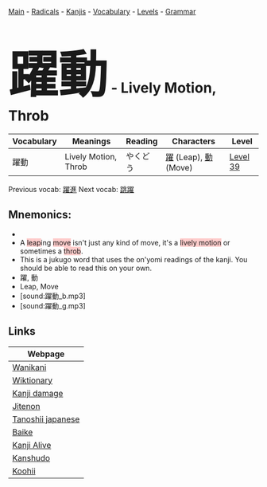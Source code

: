 <style> bigfont {font-size: 100px}</style>
[Main](../README.md) -
[Radicals](../radicals.md) -
[Kanjis](../kanjis.md) -
[Vocabulary](../vocabulary.md) -
[Levels](../levels.md) -
[Grammar](../grammar.md)
# <bigfont> 躍動</bigfont> - Lively Motion, Throb 

| Vocabulary | Meanings | Reading | Characters | Level |
| --- | --- | --- | --- | --- |
| 躍動 | Lively Motion, Throb | やくどう |  [躍](../kanjis/躍.md) (Leap), [動](../kanjis/動.md) (Move) | [Level 39](../levels/wk_level39.md) |

Previous vocab: [躍進](躍進.md) Next vocab: [跳躍](跳躍.md) 

## Mnemonics:

* 
* A <span style="background-color:#ffcccb"> leap</span>ing <span style="background-color:#ffcccb"> move</span> isn't just any kind of move, it's a <span style="background-color:#ffcccb"> lively motion</span> or sometimes a <span style="background-color:#ffcccb"> throb</span>.
* This is a jukugo word that uses the on'yomi readings of the kanji. You should be able to read this on your own.
* 躍, 動
* Leap, Move
* [sound:躍動_b.mp3]
* [sound:躍動_g.mp3]


## Links 

| Webpage |
| --- |
| [Wanikani          ](https://www.wanikani.com/kanji/躍動) |
| [Wiktionary        ](https://en.wiktionary.org/wiki/躍動) |
| [Kanji damage      ](http://www.kanjidamage.com/kanji/search?utf8=✓&q=躍動) |
| [Jitenon           ](https://jitenon.com/kanji/躍動) |
| [Tanoshii japanese ](https://www.tanoshiijapanese.com/dictionary/kanji.cfm?k=躍動) |
| [Baike             ](https://baike.baidu.com/item/躍動) |
| [Kanji Alive       ](https://app.kanjialive.com/躍動) |
| [Kanshudo          ](https://www.kanshudo.com/searchmn?q=躍動) |
| [Koohii            ](https://kanji.koohii.com/study/kanji/躍動) |
